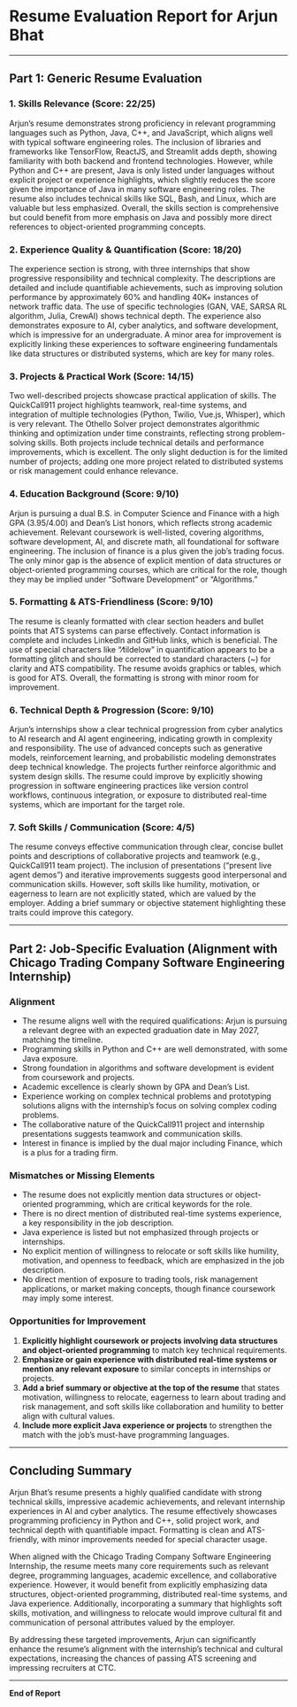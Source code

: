 # Resume Evaluation Report for Arjun Bhat

---

## Part 1: Generic Resume Evaluation

### 1. Skills Relevance (Score: 22/25)  
Arjun’s resume demonstrates strong proficiency in relevant programming languages such as Python, Java, C++, and JavaScript, which aligns well with typical software engineering roles. The inclusion of libraries and frameworks like TensorFlow, ReactJS, and Streamlit adds depth, showing familiarity with both backend and frontend technologies. However, while Python and C++ are present, Java is only listed under languages without explicit project or experience highlights, which slightly reduces the score given the importance of Java in many software engineering roles. The resume also includes technical skills like SQL, Bash, and Linux, which are valuable but less emphasized. Overall, the skills section is comprehensive but could benefit from more emphasis on Java and possibly more direct references to object-oriented programming concepts.

### 2. Experience Quality & Quantification (Score: 18/20)  
The experience section is strong, with three internships that show progressive responsibility and technical complexity. The descriptions are detailed and include quantifiable achievements, such as improving solution performance by approximately 60% and handling 40K+ instances of network traffic data. The use of specific technologies (GAN, VAE, SARSA RL algorithm, Julia, CrewAI) shows technical depth. The experience also demonstrates exposure to AI, cyber analytics, and software development, which is impressive for an undergraduate. A minor area for improvement is explicitly linking these experiences to software engineering fundamentals like data structures or distributed systems, which are key for many roles.

### 3. Projects & Practical Work (Score: 14/15)  
Two well-described projects showcase practical application of skills. The QuickCall911 project highlights teamwork, real-time systems, and integration of multiple technologies (Python, Twilio, Vue.js, Whisper), which is very relevant. The Othello Solver project demonstrates algorithmic thinking and optimization under time constraints, reflecting strong problem-solving skills. Both projects include technical details and performance improvements, which is excellent. The only slight deduction is for the limited number of projects; adding one more project related to distributed systems or risk management could enhance relevance.

### 4. Education Background (Score: 9/10)  
Arjun is pursuing a dual B.S. in Computer Science and Finance with a high GPA (3.95/4.00) and Dean’s List honors, which reflects strong academic achievement. Relevant coursework is well-listed, covering algorithms, software development, AI, and discrete math, all foundational for software engineering. The inclusion of finance is a plus given the job’s trading focus. The only minor gap is the absence of explicit mention of data structures or object-oriented programming courses, which are critical for the role, though they may be implied under “Software Development” or “Algorithms.”

### 5. Formatting & ATS-Friendliness (Score: 9/10)  
The resume is cleanly formatted with clear section headers and bullet points that ATS systems can parse effectively. Contact information is complete and includes LinkedIn and GitHub links, which is beneficial. The use of special characters like “⁄tildelow” in quantification appears to be a formatting glitch and should be corrected to standard characters (~) for clarity and ATS compatibility. The resume avoids graphics or tables, which is good for ATS. Overall, the formatting is strong with minor room for improvement.

### 6. Technical Depth & Progression (Score: 9/10)  
Arjun’s internships show a clear technical progression from cyber analytics to AI research and AI agent engineering, indicating growth in complexity and responsibility. The use of advanced concepts such as generative models, reinforcement learning, and probabilistic modeling demonstrates deep technical knowledge. The projects further reinforce algorithmic and system design skills. The resume could improve by explicitly showing progression in software engineering practices like version control workflows, continuous integration, or exposure to distributed real-time systems, which are important for the target role.

### 7. Soft Skills / Communication (Score: 4/5)  
The resume conveys effective communication through clear, concise bullet points and descriptions of collaborative projects and teamwork (e.g., QuickCall911 team project). The inclusion of presentations (“present live agent demos”) and iterative improvements suggests good interpersonal and communication skills. However, soft skills like humility, motivation, or eagerness to learn are not explicitly stated, which are valued by the employer. Adding a brief summary or objective statement highlighting these traits could improve this category.

---

## Part 2: Job-Specific Evaluation (Alignment with Chicago Trading Company Software Engineering Internship)

### Alignment  
- The resume aligns well with the required qualifications: Arjun is pursuing a relevant degree with an expected graduation date in May 2027, matching the timeline.  
- Programming skills in Python and C++ are well demonstrated, with some Java exposure.  
- Strong foundation in algorithms and software development is evident from coursework and projects.  
- Academic excellence is clearly shown by GPA and Dean’s List.  
- Experience working on complex technical problems and prototyping solutions aligns with the internship’s focus on solving complex coding problems.  
- The collaborative nature of the QuickCall911 project and internship presentations suggests teamwork and communication skills.  
- Interest in finance is implied by the dual major including Finance, which is a plus for a trading firm.  

### Mismatches or Missing Elements  
- The resume does not explicitly mention data structures or object-oriented programming, which are critical keywords for the role.  
- There is no direct mention of distributed real-time systems experience, a key responsibility in the job description.  
- Java experience is listed but not emphasized through projects or internships.  
- No explicit mention of willingness to relocate or soft skills like humility, motivation, and openness to feedback, which are emphasized in the job description.  
- No direct mention of exposure to trading tools, risk management applications, or market making concepts, though finance coursework may imply some interest.  

### Opportunities for Improvement  
1. **Explicitly highlight coursework or projects involving data structures and object-oriented programming** to match key technical requirements.  
2. **Emphasize or gain experience with distributed real-time systems or mention any relevant exposure** to similar concepts in internships or projects.  
3. **Add a brief summary or objective at the top of the resume** that states motivation, willingness to relocate, eagerness to learn about trading and risk management, and soft skills like collaboration and humility to better align with cultural values.  
4. **Include more explicit Java experience or projects** to strengthen the match with the job’s must-have programming languages.  

---

## Concluding Summary

Arjun Bhat’s resume presents a highly qualified candidate with strong technical skills, impressive academic achievements, and relevant internship experiences in AI and cyber analytics. The resume effectively showcases programming proficiency in Python and C++, solid project work, and technical depth with quantifiable impact. Formatting is clean and ATS-friendly, with minor improvements needed for special character usage.

When aligned with the Chicago Trading Company Software Engineering Internship, the resume meets many core requirements such as relevant degree, programming languages, academic excellence, and collaborative experience. However, it would benefit from explicitly emphasizing data structures, object-oriented programming, distributed real-time systems, and Java experience. Additionally, incorporating a summary that highlights soft skills, motivation, and willingness to relocate would improve cultural fit and communication of personal attributes valued by the employer.

By addressing these targeted improvements, Arjun can significantly enhance the resume’s alignment with the internship’s technical and cultural expectations, increasing the chances of passing ATS screening and impressing recruiters at CTC.

---

**End of Report**